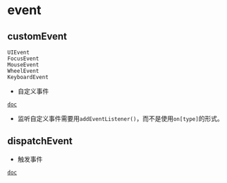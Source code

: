 # event

## customEvent

```
UIEvent
FocusEvent
MouseEvent
WheelEvent
KeyboardEvent
```

* 自定义事件

[` doc `](https://javascript.info/dispatch-events#custom-events)

* 监听自定义事件需要用` addEventListener() `，而不是使用` on[type] `的形式。

## dispatchEvent

* 触发事件

[` doc `](https://javascript.info/dispatch-events#dispatchevent)

